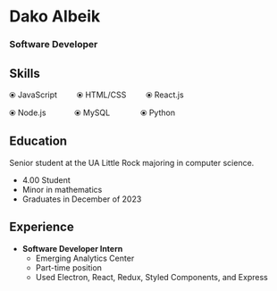 # Dako Albeik
### Software Developer
## Skills
&#10687; JavaScript &nbsp;&nbsp;&nbsp;&nbsp;&nbsp;&nbsp;&nbsp; 	&#10687; HTML/CSS &nbsp;&nbsp;&nbsp;&nbsp;&nbsp;&nbsp;&nbsp; 	&#10687; React.js

&#10687; Node.js &nbsp;&nbsp;&nbsp;&nbsp;&nbsp;&nbsp;&nbsp;&nbsp;&nbsp;&nbsp;&nbsp; 	&#10687; MySQL &nbsp;&nbsp;&nbsp;&nbsp;&nbsp;&nbsp;&nbsp;&nbsp;&nbsp;&nbsp;&thinsp;&thinsp;&thinsp; &#10687; Python
## Education
Senior student at the UA Little Rock majoring in computer science.
* 4.00 Student
* Minor in mathematics
* Graduates in December of 2023
## Experience
* **Software Developer Intern**
  * Emerging Analytics Center
  * Part-time position
  * Used Electron, React, Redux, Styled Components, and Express 

<!---
dakoalbeik/dakoalbeik is a ✨ special ✨ repository because its `README.md` (this file) appears on your GitHub profile.
You can click the Preview link to take a look at your changes.
--->

